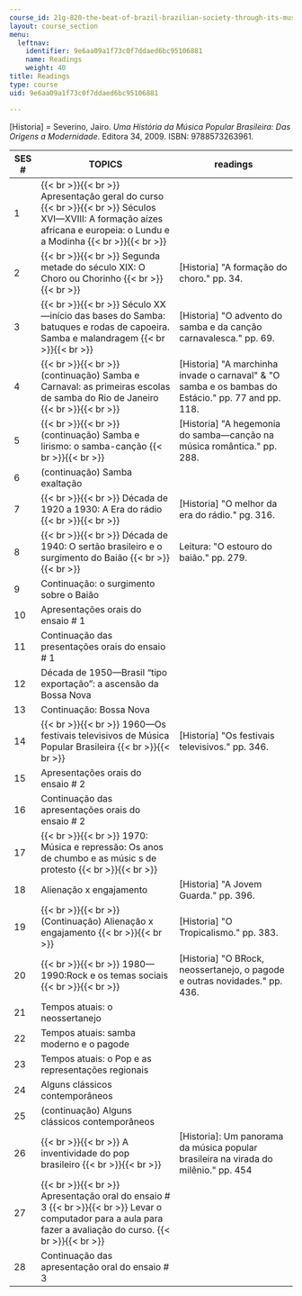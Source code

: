 ```yaml
---
course_id: 21g-820-the-beat-of-brazil-brazilian-society-through-its-music-fall-2016
layout: course_section
menu:
  leftnav:
    identifier: 9e6aa09a1f73c0f7ddaed6bc95106881
    name: Readings
    weight: 40
title: Readings
type: course
uid: 9e6aa09a1f73c0f7ddaed6bc95106881

---
```


\[Historia\] = Severino, Jairo. _Uma História da Música Popular Brasileira: Das Origens a Modernidade_. Editora 34, 2009. ISBN: 9788573263961. 

  
| SES # | TOPICS | readings |
| --- | --- | --- |
| 1 |  {{< br >}}{{< br >}} Apresentação geral do curso {{< br >}}{{< br >}} Séculos XVI—XVIII: A formação aízes africana e europeia: o Lundu e a Modinha {{< br >}}{{< br >}}  | &nbsp; |
| 2 |  {{< br >}}{{< br >}} Segunda metade do século XIX: O Choro ou Chorinho {{< br >}}{{< br >}}  | \[Historia\] "A formação do choro﻿." pp. 34.  |
| 3 |  {{< br >}}{{< br >}} Século XX—início das bases do Samba: batuques e rodas de capoeira. Samba e malandragem {{< br >}}{{< br >}}  | \[Historia\] "O advento do samba e da canção carnavalesca﻿." pp. 69.  |
| 4 |  {{< br >}}{{< br >}} (continuação) Samba e Carnaval: as primeiras escolas de samba do Rio de Janeiro {{< br >}}{{< br >}}  | \[Historia\] "A marchinha invade o carnaval" & "O samba e os bambas do Estácio." pp. 77 and ﻿pp. 118.  |
| 5 |  {{< br >}}{{< br >}} (continuação) Samba e lirismo: o samba-canção {{< br >}}{{< br >}}  | \[Historia\] "A hegemonia do samba—canção na música romântica﻿." pp. 288.  |
| 6 | (continuação) Samba exaltação | &nbsp; |
| 7 |  {{< br >}}{{< br >}} Década de 1920 a 1930: A Era do rádio {{< br >}}{{< br >}}  | \[Historia\] "O melhor da era do rádio." pg. 316. |
| 8 |  {{< br >}}{{< br >}} Década de 1940: O sertão brasileiro e o surgimento do Baião {{< br >}}{{< br >}}  | Leitura: "O estouro do baião." pp. 279.  |
| 9 | Continuação: o surgimento sobre o Baião | &nbsp; |
| 10 | Apresentações orais do ensaio # 1 | &nbsp; |
| 11 | Continuação das presentações orais do ensaio # 1 | &nbsp; |
| 12 | Década de 1950—Brasil “tipo exportação”: a ascensão da Bossa Nova | &nbsp; |
| 13 | Continuação: Bossa Nova | &nbsp; |
| 14 |  {{< br >}}{{< br >}} 1960—Os festivais televisivos de Música Popular Brasileira {{< br >}}{{< br >}}  | \[Historia\] "Os festivais televisivos﻿." pp. 346. |
| 15 | Apresentações orais do ensaio # 2 | &nbsp; |
| 16 | Continuação das apresentações orais do ensaio # 2 | &nbsp; |
| 17 |  {{< br >}}{{< br >}} 1970: Música e repressão: Os anos de chumbo e as músic s de protesto {{< br >}}{{< br >}}  | &nbsp; |
| 18 | Alienação x engajamento | \[Historia\] "A Jovem Guarda." pp. 396. |
| 19 |  {{< br >}}{{< br >}} (Continuação) Alienação x engajamento {{< br >}}{{< br >}}  | \[Historia\] "O Tropicalismo﻿." pp. 383.  |
| 20 |  {{< br >}}{{< br >}} 1980—1990:Rock e os temas sociais {{< br >}}{{< br >}}  | \[Historia\] "O BRock, neossertanejo, o pagode e outras novidades﻿." pp. 436.   |
| 21 | Tempos atuais: o neossertanejo | &nbsp; |
| 22 | Tempos atuais: samba moderno e o pagode | &nbsp; |
| 23 | Tempos atuais: o Pop e as representações regionais | &nbsp; |
| 24 | Alguns clássicos contemporâneos | &nbsp; |
| 25 | (continuação) Alguns clássicos contemporâneos | &nbsp; |
| 26 |  {{< br >}}{{< br >}} A inventividade do pop brasileiro {{< br >}}{{< br >}}  | \[Historia\]: Um panorama da música popular brasileira na virada do milênio﻿." pp. 454 |
| 27 |  {{< br >}}{{< br >}} Apresentação oral do ensaio # 3 {{< br >}}{{< br >}} Levar o computador para a aula para fazer a avaliação do curso. {{< br >}}{{< br >}}  | &nbsp; |
| 28 | Continuação das apresentação oral do ensaio # 3 |